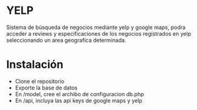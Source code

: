 # YELP
Sistema de búsqueda de negocios mediante yelp y google maps, podra acceder a reviews y especificaciones de los negocios registrados en yelp seleccionando un area geografica determinada.

# Instalación

- Clone el repositorio
- Exporte la base de datos
- En /model, cree el archibo de configuracion db.php
- En /api, incluya las api keys de google maps y yelp